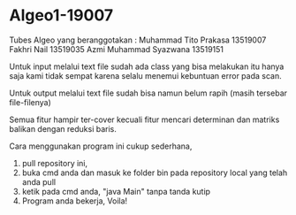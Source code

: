 # Algeo1-19007

Tubes Algeo yang beranggotakan :
Muhammad Tito Prakasa	13519007
Fakhri Nail		13519035
Azmi Muhammad Syazwana	13519151

Untuk input melalui text file sudah ada class yang bisa melakukan itu hanya saja kami tidak sempat karena selalu menemui kebuntuan error pada scan.

Untuk output melalui text file sudah bisa namun belum rapih (masih tersebar file-filenya)

Semua fitur hampir ter-cover kecuali fitur mencari determinan dan matriks balikan dengan reduksi baris.

Cara menggunakan program ini cukup sederhana, 
1. pull repository ini,
2. buka cmd anda dan masuk ke folder bin pada repository local yang telah anda pull
3. ketik pada cmd anda, "java Main" tanpa tanda kutip
4. Program anda bekerja, Voila!
